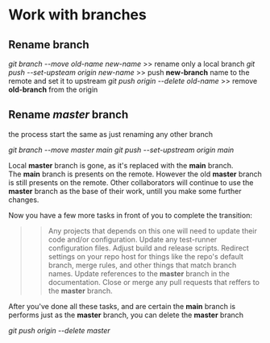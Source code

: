 # Work with branches

## Rename branch

_git branch --move old-name new-name_ >> rename only a local branch
_git push --set-upsteam origin new-name_ >> push __new-branch__ name to the remote and set it to upstream
_git push origin --delete old-name_ >> remove __old-branch__ from the origin

## Rename _master_ branch

the process start the same as just renaming any other branch

_git branch --move master main_
_git push --set-upstream origin main_

Local __master__ branch is gone, as it's replaced with the __main__ branch.  
The __main__ branch is presents on the remote. However the old __master__ branch is still presents on the remote.
Other collaborators will continue to use the __master__ branch as the base of their work, 
untill you make some further changes.

Now you have a few more tasks in front of you to complete the transition:

>> Any projects that depends on this one will need to update their code and/or configuration.
>> Update any test-runner configuration files.
>> Adjust build and release scripts.
>> Redirect settings on your repo host for things like the repo's default branch, merge rules, and other things that match branch names.
>> Update references to the __master__ branch in the documentation.
>> Close or merge any pull requests that reffers to the __master__ branch.

After you've done all these tasks, and are certain the __main__ branch is performs just as the __master__ branch, you can delete the __master__ branch

_git push origin --delete master_
